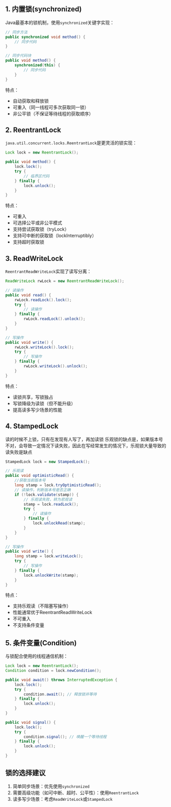 ## 1. 内置锁(synchronized)

Java最基本的锁机制，使用`synchronized`关键字实现：

```java
// 同步方法
public synchronized void method() {
    // 同步代码
}

// 同步代码块
public void method() {
    synchronized(this) {
        // 同步代码
    }
}
```
特点：
- 自动获取和释放锁
- 可重入（同一线程可多次获取同一锁）
- 非公平锁（不保证等待线程的获取顺序）
## 2. ReentrantLock

`java.util.concurrent.locks.ReentrantLock`是更灵活的锁实现：

``` java
Lock lock = new ReentrantLock();

public void method() {
    lock.lock();
    try {
        // 临界区代码
    } finally {
        lock.unlock();
    }
}
```

特点：
- 可重入
- 可选择公平或非公平模式
- 支持尝试获取锁（tryLock）
- 支持可中断的获取锁（lockInterruptibly）
- 支持超时获取锁
## 3. ReadWriteLock

`ReentrantReadWriteLock`实现了读写分离：

```java
ReadWriteLock rwLock = new ReentrantReadWriteLock();

// 读操作
public void read() {
    rwLock.readLock().lock();
    try {
        // 读操作
    } finally {
        rwLock.readLock().unlock();
    }
}

// 写操作
public void write() {
    rwLock.writeLock().lock();
    try {
        // 写操作
    } finally {
        rwLock.writeLock().unlock();
    }
}
```

特点：
- 读锁共享，写锁独占
- 写锁降级为读锁（但不能升级）
- 提高读多写少场景的性能

## 4. StampedLock
读的时候不上锁，只有在发现有人写了，再加读锁
乐观锁的缺点是，如果版本号不对，会导致一定情况下读失败，因此在写经常发生的情况下，乐观锁大量导致的读失败是缺点
```java
StampedLock lock = new StampedLock();

// 乐观读
public void optimisticRead() {
    //获取当前版本号
    long stamp = lock.tryOptimisticRead();
    // 读操作，判断版本号是否正确
    if (!lock.validate(stamp)) {
        // 乐观读失败，转为悲观读
        stamp = lock.readLock();
        try {
            // 读操作
        } finally {
            lock.unlockRead(stamp);
        }
    }
}

// 写操作
public void write() {
    long stamp = lock.writeLock();
    try {
        // 写操作
    } finally {
        lock.unlockWrite(stamp);
    }
}
```

特点：
- 支持乐观读（不阻塞写操作）
- 性能通常优于ReentrantReadWriteLock
- 不可重入
- 不支持条件变量

## 5. 条件变量(Condition)

与锁配合使用的线程通信机制：

```java
Lock lock = new ReentrantLock();
Condition condition = lock.newCondition();

public void await() throws InterruptedException {
    lock.lock();
    try {
        condition.await(); // 释放锁并等待
    } finally {
        lock.unlock();
    }
}

public void signal() {
    lock.lock();
    try {
        condition.signal(); // 唤醒一个等待线程
    } finally {
        lock.unlock();
    }
}
```
## 锁的选择建议

1. 简单同步场景：优先使用`synchronized`
2. 需要高级功能（如可中断、超时、公平性）：使用`ReentrantLock`
3. 读多写少场景：考虑`ReadWriteLock`或`StampedLock`